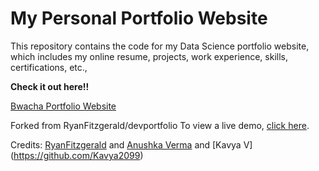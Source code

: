 # My Personal Portfolio Website

This repository contains the code for my Data Science portfolio website, which includes my online resume, projects, work experience, skills, certifications, etc.,

**Check it out here!!**

[Bwacha Portfolio Website](https://bwacha99.github.io/DSPortfolio/)


Forked from RyanFitzgerald/devportfolio
To view a live demo, [click here](https://ryanfitzgerald.github.io/devportfolio/).

Credits: [RyanFitzgerald](https://github.com/RyanFitzgerald/devportfolio) and [Anushka Verma](https://github.com/verma-anushka/anushkaverma) and [Kavya V] (https://github.com/Kavya2099)
